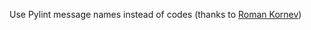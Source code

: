 Use Pylint message names instead of codes
(thanks to [Roman Kornev](https://github.com/RomanKornev/))

